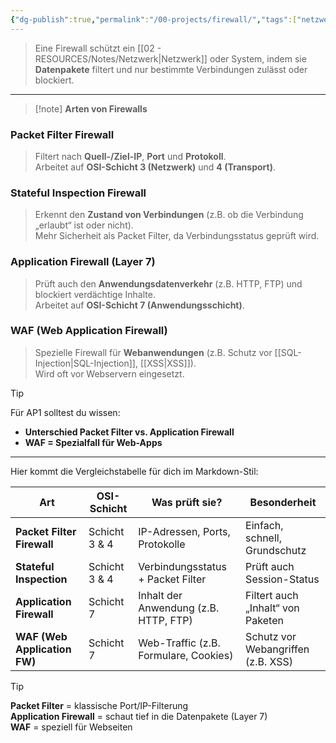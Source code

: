 ```yaml
---
{"dg-publish":true,"permalink":"/00-projects/firewall/","tags":["netzwerk/firewall","hardware/information"],"updated":"2025-03-24T21:02:23.000+01:00"}
---
```


> Eine Firewall schützt ein [[02 - RESOURCES/Notes/Netzwerk\|Netzwerk]] oder System, indem sie **Datenpakete** filtert und nur bestimmte Verbindungen zulässt oder blockiert.

---

> [!note] **Arten von Firewalls**

### **Packet Filter Firewall**

> Filtert nach **Quell-/Ziel-IP**, **Port** und **Protokoll**.  
> Arbeitet auf **OSI-Schicht 3 (Netzwerk)** und **4 (Transport)**.

### **Stateful Inspection Firewall**

> Erkennt den **Zustand von Verbindungen** (z.B. ob die Verbindung „erlaubt“ ist oder nicht).  
> Mehr Sicherheit als Packet Filter, da Verbindungsstatus geprüft wird.

### **Application Firewall (Layer 7)**

> Prüft auch den **Anwendungsdatenverkehr** (z.B. HTTP, FTP) und blockiert verdächtige Inhalte.  
> Arbeitet auf **OSI-Schicht 7 (Anwendungsschicht)**.

### **WAF (Web Application Firewall)**

> Spezielle Firewall für **Webanwendungen** (z.B. Schutz vor [[SQL-Injection\|SQL-Injection]], [[XSS\|XSS]]).  
> Wird oft vor Webservern eingesetzt.

> [!tip]  
> Für AP1 solltest du wissen:
> 
> - **Unterschied Packet Filter vs. Application Firewall**
> - **WAF = Spezialfall für Web-Apps**

---
Hier kommt die Vergleichstabelle für dich im Markdown-Stil:

| Art                          | OSI-Schicht   | Was prüft sie?                        | Besonderheit                       |
| ---------------------------- | ------------- | ------------------------------------- | ---------------------------------- |
| **Packet Filter Firewall**   | Schicht 3 & 4 | IP-Adressen, Ports, Protokolle        | Einfach, schnell, Grundschutz      |
| **Stateful Inspection**      | Schicht 3 & 4 | Verbindungsstatus + Packet Filter     | Prüft auch Session-Status          |
| **Application Firewall**     | Schicht 7     | Inhalt der Anwendung (z.B. HTTP, FTP) | Filtert auch „Inhalt“ von Paketen  |
| **WAF (Web Application FW)** | Schicht 7     | Web-Traffic (z.B. Formulare, Cookies) | Schutz vor Webangriffen (z.B. XSS) |

> [!tip]  
> **Packet Filter** = klassische Port/IP-Filterung  
> **Application Firewall** = schaut tief in die Datenpakete (Layer 7)  
> **WAF** = speziell für Webseiten
